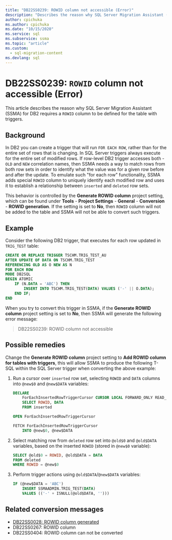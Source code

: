 ```yaml
---
title: "DB22SS0239: ROWID column not accessible (Error)"
description: "Describes the reason why SQL Server Migration Assistant (SSMA) for DB2 requires a ROWID column to be defined."
author: cpichuka
ms.author: cpichuka
ms.date: "10/15/2020"
ms.service: sql
ms.subservice: ssma
ms.topic: "article"
ms.custom:
  - sql-migration-content
ms.devlang: sql
---
```


# DB22SS0239: `ROWID` column not accessible (Error)

This article describes the reason why SQL Server Migration Assistant (SSMA) for DB2 requires a `ROWID` column to be defined for the table with triggers.

## Background

In DB2 you can create a trigger that will run `FOR EACH ROW`, rather than for the entire set of rows that is changing. In SQL Server triggers always execute for the entire set of modified rows. If row-level DB2 trigger accesses both - `OLD` and `NEW` correlation names, then SSMA needs a way to match rows from both row sets in order to identify what the value was for a given row before and after the update. To emulate such "for each row" functionality, SSMA adds special `ROWID` column to uniquely identify each modified row and uses it to establish a relationship between `inserted` and `deleted` row sets.

This behavior is controlled by the **Generate ROWID column** project setting, which can be found under **Tools** - **Project Settings** - **General** - **Conversion** - **ROWID generation**. If the setting is set to **No**, then `ROWID` column will not be added to the table and SSMA will not be able to convert such triggers.

## Example

Consider the following DB2 trigger, that executes for each row updated in `TRIG_TEST` table:

```sql
CREATE OR REPLACE TRIGGER TSCHM.TRIG_TEST_AU
AFTER UPDATE OF DATA ON TSCHM.TRIG_TEST
REFERENCING OLD AS O NEW AS N
FOR EACH ROW
MODE DB2SQL
BEGIN ATOMIC
    IF (N.DATA = 'ABC') THEN
        INSERT INTO TSCHM.TRIG_TEST(DATA) VALUES ('-' || O.DATA);
    END IF;
END
```

When you try to convert this trigger in SSMA, if the **Generate ROWID column** project setting is set to **No**, then SSMA will generate the following error message:

> DB22SS0239: ROWID column not accessible

## Possible remedies

Change the **Generate ROWID column** project setting to **Add ROWID column for tables with triggers**, this will allow SSMA to produce the following T-SQL within the SQL Server trigger when converting the above example:

1) Run a cursor over `inserted` row set, selecting `ROWID` and `DATA` columns into `@new$0` and `@new$DATA` variables:

    ```sql
    DECLARE
        ForEachInsertedRowTriggerCursor CURSOR LOCAL FORWARD_ONLY READ_ONLY FOR
        SELECT ROWID, DATA
        FROM inserted

    OPEN ForEachInsertedRowTriggerCursor

    FETCH ForEachInsertedRowTriggerCursor
        INTO @new$0, @new$DATA
    ```

2) Select matching row from `deleted` row set into `@old$0` and `@old$DATA` variables, based on the inserted `ROWID` (stored in `@new$0` variable):

    ```sql
    SELECT @old$0 = ROWID, @old$DATA = DATA
    FROM deleted
    WHERE ROWID = @new$0
    ```

3) Perform trigger actions using `@old$DATA`/`@new$DATA` variables:

    ```sql
    IF (@new$DATA = 'ABC')
        INSERT SSMAADMIN.TRIG_TEST(DATA)
        VALUES (('-' + ISNULL(@old$DATA, '')))
    ```

## Related conversion messages

* [DB22SS0028: ROWID column generated](db22ss0028.md)
* DB22SS0267: ROWID column
* DB22SS0404: ROWID column can not be converted
